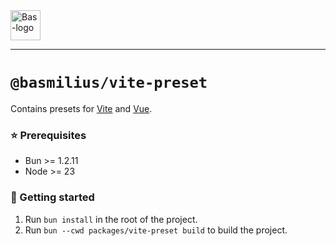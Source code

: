 <a href="https://bas.dev" target="_blank" rel="noopener">
	<img src="https://bmcdn.nl/assets/branding/logo.svg" alt="Bas-logo" height="48"/>
</a>

---

# `@basmilius/vite-preset`

Contains presets for [Vite](https://vite.dev) and [Vue](https://vuejs.org).

### ⭐️ Prerequisites

- Bun >= 1.2.11
- Node >= 23

### 🚀 Getting started

1. Run `bun install` in the root of the project.
2. Run `bun --cwd packages/vite-preset build` to build the project.

